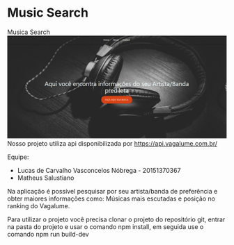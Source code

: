 # Music Search
Musica Search
![img](https://github.com/lucascvasconcelos/Music-Search/blob/master/kkkk.png)
Nosso projeto utiliza api disponibilizada por https://api.vagalume.com.br/

Equipe:
- Lucas de Carvalho Vasconcelos Nóbrega - 20151370367
- Matheus Salustiano


Na aplicação é possível pesquisar por seu artista/banda de preferência e obter maiores informações como: Músicas mais escutadas e posição no ranking do Vagalume.

Para utilizar o projeto você precisa clonar o projeto do repositório git, entrar na pasta do projeto e usar o comando npm install, em seguida use o comando npm run build-dev

